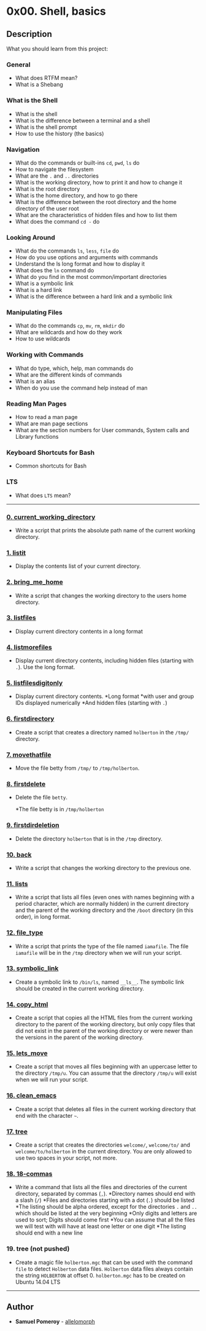 # 0x00. Shell, basics

## Description
What you should learn from this project:

### General

* What does RTFM mean?
* What is a Shebang

### What is the Shell

* What is the shell
* What is the difference between a terminal and a shell
* What is the shell prompt
* How to use the history (the basics)

### Navigation

* What do the commands or built-ins `cd`, `pwd`, `ls` do
* How to navigate the filesystem
* What are the `.` and `..` directories
* What is the working directory, how to print it and how to change it
* What is the root directory
* What is the home directory, and how to go there
* What is the difference between the root directory and the home directory of the user root
* What are the characteristics of hidden files and how to list them
* What does the command `cd -` do

### Looking Around

* What do the commands `ls`, `less`, `file` do
* How do you use options and arguments with commands
* Understand the ls long format and how to display it
* What does the `ln` command do
* What do you find in the most common/important directories
* What is a symbolic link
* What is a hard link
* What is the difference between a hard link and a symbolic link

### Manipulating Files

* What do the commands `cp`, `mv`, `rm`, `mkdir` do
* What are wildcards and how do they work
* How to use wildcards

### Working with Commands

* What do type, which, help, man commands do
* What are the different kinds of commands
* What is an alias
* When do you use the command help instead of man

### Reading Man Pages

* How to read a man page
* What are man page sections
* What are the section numbers for User commands, System calls and Library functions

### Keyboard Shortcuts for Bash

* Common shortcuts for Bash

### LTS

* What does `LTS` mean?


---

### [0. current_working_directory](./0-current_working_directory)
* Write a script that prints the absolute path name of the current working directory.


### [1. listit](./1-listit)
* Display the contents list of your current directory.


### [2. bring_me_home](./2-bring_me_home)
* Write a script that changes the working directory to the users home directory.


### [3. listfiles](./3-listfiles)
* Display current directory contents in a long format


### [4. listmorefiles](./4-listmorefiles)
* Display current directory contents, including hidden files (starting with `.`). Use the long format.


### [5. listfilesdigitonly](./5-listfilesdigitonly)
* Display current directory contents.
  *Long format
  *with user and group IDs displayed numerically
  *And hidden files (starting with `.`)


### [6. firstdirectory](./6-firstdirectory)
* Create a script that creates a directory named `holberton` in the `/tmp/` directory.


### [7. movethatfile](./7-movethatfile)
* Move the file betty from `/tmp/` to `/tmp/holberton`.


### [8. firstdelete](./8-firstdelete)
* Delete the file `betty`.

  *The file betty is in `/tmp/holberton`


### [9. firstdirdeletion](./9-firstdirdeletion)
* Delete the directory `holberton` that is in the `/tmp` directory.


### [10. back](./10-back)
* Write a script that changes the working directory to the previous one.


### [11. lists](./11-lists)
* Write a script that lists all files (even ones with names beginning with a period character, which are normally hidden) in the current directory and the parent of the working directory and the `/boot` directory (in this order), in long format.

### [12. file_type](./12-file_type)
* Write a script that prints the type of the file named `iamafile`. The file `iamafile` will be in the `/tmp` directory when we will run your script.


### [13. symbolic_link](./13-symbolic_link)
* Create a symbolic link to `/bin/ls`, named `__ls__`. The symbolic link should be created in the current working directory. 


### [14. copy_html](./14-copy_html)
* Create a script that copies all the HTML files from the current working directory to the parent of the working directory, but only copy files that did not exist in the parent of the working directory or were newer than the versions in the parent of the working directory.


### [15. lets_move](./15-lets_move)
* Create a script that moves all files beginning with an uppercase letter to the directory `/tmp/u`. You can assume that the directory `/tmp/u` will exist when we will run your script.


### [16. clean_emacs](./16-clean_emacs)
* Create a script that deletes all files in the current working directory that end with the character `~`.


### [17. tree](./17-tree)
* Create a script that creates the directories `welcome/`, `welcome/to/` and `welcome/to/holberton` in the current directory. You are only allowed to use two spaces in your script, not more.


### [18. 18-commas](./18-commas)
* Write a command that lists all the files and directories of the current directory, separated by commas (`,`).
  *Directory names should end with a slash (`/`)
  *Files and directories starting with a dot (`.`) should be listed
  *The listing should be alpha ordered, except for the directories `.` and `..` which should be listed at the very beginning
  *Only digits and letters are used to sort; Digits should come first
  *You can assume that all the files we will test with will have at least one letter or one digit
  *The listing should end with a new line


### 19. tree (not pushed)
* Create a magic file `holberton.mgc` that can be used with the command `file` to detect `Holberton` data files. `Holberton` data files always contain the string `HOLBERTON` at offset 0. `holberton.mgc` has to be created on Ubuntu 14.04 LTS


---

## Author
* **Samuel Pomeroy** - [allelomorph](github.com/allelomorph)